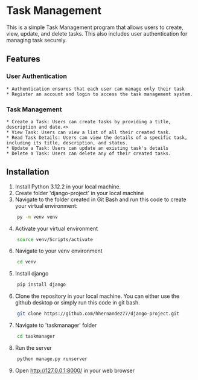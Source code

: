 # Task Management

This is a simple Task Management program that allows users to create, view, update, and delete tasks. This also includes user authentication for managing task securely.

## Features
### User Authentication
    * Authentication ensures that each user can manage only their task
    * Register an account and login to access the task management system.

### Task Management
    * Create a Task: Users can create tasks by providing a title, description and date.<>
    * View Task: Users can view a list of all their created task.
    * Read Task Details: Users can view the details of a specific task,  including its title, description, and status.
    * Update a Task: Users can update an existing task's details
    * Delete a Task: Users can delete any of their created tasks.

## Installation
1. Install Python 3.12.2 in your local machine.
2. Create folder 'django-project' in your local machine
3. Navigate to the folder created in Git Bash and run this code to create your virtual environment:
```bash
    py -m venv venv
```
4. Activate your virtual environment
```bash
    source venv/Scripts/activate
```
6. Navigate to your venv environment
```bash
    cd venv
```
5. Install django
```bash
    pip install django
```
6. Clone the repository in your local machine. You can either use the github desktop or simply run this code in git bash.
```bash
    git clone https://github.com/hhernandez77/django-project.git
```
7. Navigate to 'taskmanager' folder
```bash
    cd taskmanager
```
8. Run the server
```bash
    python manage.py runserver
```
9. Open http://127.0.0.1:8000/ in your web browser